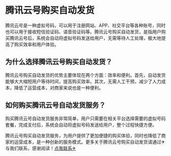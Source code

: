 # 腾讯云号购买自动发货

腾讯云号是一种虚拟号码，可以用于注册网站、APP、社交平台等各种账号，同时也可以用于接收短信验证码、语音验证码等。腾讯云号购买自动发货，是指用户购买腾讯云号后，系统会自动将虚拟号码发送给用户，无需等待人工处理，极大地提高了购买效率和用户体验。

## 为什么选择腾讯云号购买自动发货？

腾讯云号购买自动发货的优势主要体现在两个方面：效率和便利。首先，自动发货能够大大缩短用户等待时间，提高购买效率。其次，无需人工干预，减少了人力成本，降低了运营成本，对商家来说也是一种便利。

## 如何购买腾讯云号自动发货服务？

购买腾讯云号自动发货服务非常简单，用户只需要在相关平台选择需要的虚拟号码套餐，完成支付后，系统会自动将虚拟号码发送给用户，整个过程快捷方便。

腾讯云号购买自动发货服务，为用户提供了更加便捷的购买体验，同时也降低了商家的运营成本，是一种创新的服务模式。更多关于腾讯云号购买自动发货请通过✈与我们联系，感谢阅读！[点我联系✈](https://ac.G208.com)